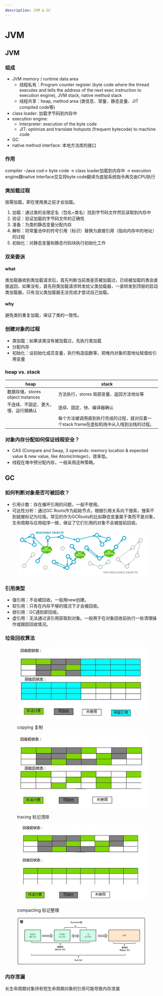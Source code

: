 ```yaml
---
description: JVM & GC
---
```


# JVM

## JVM

### 组成

* JVM memory / runtime data area
  * 线程私有：Program counter register (byte code where the thread executes and tells the address of the next exec instruction to execution engine), JVM stack, native method stack
  * 线程共享：heap, method area (类信息、常量、静态变量、JIT compiled code等)
* class loader: 加载字节码到内存中
* execution engine:&#x20;
  * Interpreter: execution of the byte code
  * JIT: optimize and translate hotspots (frequent bytecode) to machine code
* GC
* native method interface: 本地方法库的接口

### 作用

compiler -Java cod-> byte code -> class loader加载到内存中 -> execution engine跟native interface交互将byte code翻译为底层系统指令再交由CPU执行

### 类加载过程

按需加载，即在使用类之前才会加载。

1. 加载：通过类的全限定名（包名+类名）找到字节码文件然后读取到内存中
2. 验证：验证加载的字节码文件的正确性
3. 准备：为类的静态变量分配内存
4. 解析：将常量池中的符号引用（标识）替换为直接引用（指向内存中的地址）的过程
5. 初始化：对静态变量和静态代码块执行初始化工作

### 双亲委派

#### what

类加载器收到类加载请求后，首先判断当前类是否被加载过，已经被加载的类会直接返回，如果没有，首先将类加载请求转发给父类加载器，一直转发到顶层的启动类加载器，只有当父类加载器无法完成才尝试自己加载。

#### why

避免类的重复加载，保证了类的一致性。

### 创建对象的过程

* 类加载：如果该类没有被加载过，先执行类加载
* 分配内存
* 初始化：设初始化成员变量，执行构造函数等，把堆内对象的首地址赋值给引用变量

### heap vs. stack

| heap                         | stack                                              |
| ---------------------------- | -------------------------------------------------- |
| 数据存储，stores object instances | 方法执行，stores 局部变量、返回方法地址等                           |
| 不连续、不固定、更大，慢、运行期确认           | 连续、固定、快、编译器确认                                      |
|                              | 每个方法被调用直到执行完成的过程，就对应着一个stack frame在虚拟机栈中从入栈到出栈的过程。 |

### 对象内存分配如何保证线程安全？

* CAS (Compare and Swap, 3 operands: memory location & expected value & new value, like AtomicInteger)，效率低。
* 线程在堆中预分配内存，一般采用这种策略。



## GC

### 如何判断对象是否可被回收？

* 引用计数：存在循环引用的问题，一般不使用。
* 可达性分析：通过GC Roots作为起始节点，根据引用关系向下搜索，搜索不到就被标记为垃圾。常见的作为GCRoots的比如静态变量属于类而不是对象，生命周期与应用程序一致，保证了它们引用的对象不会被提前回收。

<figure><img src="../../.gitbook/assets/GCRoots.webp" alt=""><figcaption></figcaption></figure>

### 引用类型

* 强引用：不会被回收。一般用new创建。
* 软引用：只有在内存不够的情况下才会被回收。
* 弱引用：GC遇到即回收。
* 虚引用：无法通过该引用获取到对象。一般用于在对象回收前执行一些清理操作或跟踪回收情况。

### 垃圾回收算法

<figure><img src="../../.gitbook/assets/copying.webp" alt=""><figcaption><p>copying 复制</p></figcaption></figure>

<figure><img src="../../.gitbook/assets/tracing.webp" alt=""><figcaption><p>tracing 标记清除</p></figcaption></figure>

<figure><img src="../../.gitbook/assets/compacting.webp" alt=""><figcaption><p>compacting 标记整理</p></figcaption></figure>

<figure><img src="../../.gitbook/assets/newOldGen.png" alt=""><figcaption></figcaption></figure>

### 内存泄漏

长生命周期对象持有短生命周期对象的引用可能导致内存泄漏
